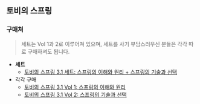 ## 토비의 스프링

### 구매처

> 세트는 Vol 1과 2로 이루어져 있으며, 세트를 사기 부담스러우신 분들은 각각 따로 구매하셔도 됩니다.

- **세트**
    - [토비의 스프링 3.1 세트: 스프링의 이해와 원리 + 스프링의 기술과 선택](https://search.shopping.naver.com/book/catalog/32473603051?cat_id=50010881&frm=PBOKPRO&query=%ED%86%A0%EB%B9%84%EC%9D%98+%EC%8A%A4%ED%94%84%EB%A7%81+%EC%84%B8%ED%8A%B8&NaPm=ct%3Dmftdmyyg%7Cci%3D4d8654195bf87eaffbc07bc081bece279c6c3483%7Ctr%3Dboknx%7Csn%3D95694%7Chk%3D56ce59c5eeab0946328a69f724aefd7a9494cf24)
- 각각 구매
    - [토비의 스프링 3.1 Vol 1: 스프링의 이해와 원리](https://search.shopping.naver.com/book/catalog/32463364883?cat_id=50010881&frm=PBOKPRO&query=%ED%86%A0%EB%B9%84%EC%9D%98+%EC%8A%A4%ED%94%84%EB%A7%81&NaPm=ct%3Dmftdknmg%7Cci%3De457d681e069cc563090ea9c81fe1cc7125c2255%7Ctr%3Dboknx%7Csn%3D95694%7Chk%3D5dee932fb8f3cc0f5bb3bbe534d77a347892a8ce)
    - [토비의 스프링 3.1 Vol 2: 스프링의 기술과 선택](https://search.shopping.naver.com/book/catalog/32466542366?cat_id=50010881&frm=PBOKPRO&query=%ED%86%A0%EB%B9%84%EC%9D%98+%EC%8A%A4%ED%94%84%EB%A7%81&NaPm=ct%3Dmftdmfo0%7Cci%3Da65e5257eeca283ec6b4085dd0fc607800b4a7e5%7Ctr%3Dboknx%7Csn%3D95694%7Chk%3Df3f7b65c03bdae684ebb84cc75d47ab3bce812f0)
